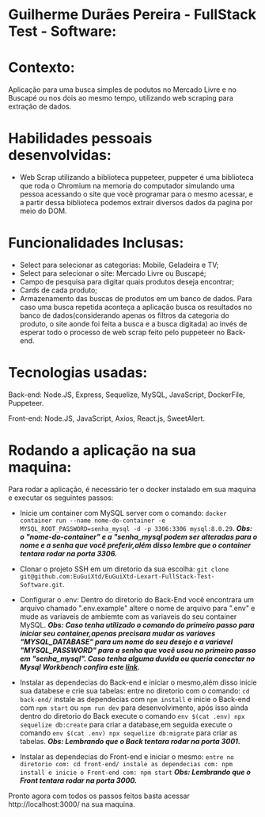 # Guilherme Durães Pereira - FullStack Test - Software:

# Contexto:
Aplicação para uma busca simples de podutos no Mercado Livre e no Buscapé ou nos dois ao mesmo tempo, utilizando web scraping para  extração de dados.

# Habilidades pessoais desenvolvidas:
- Web Scrap utilizando a biblioteca puppeteer, puppeter é uma biblioteca que roda o Chromium na memoria do computador simulando uma pessoa acessando o site que você programar para o mesmo acessar, e a partir dessa biblioteca podemos extrair diversos dados da pagina por meio do DOM.

# Funcionalidades Inclusas:
- Select para selecionar as categorias: Mobile, Geladeira e TV;
- Select para selecionar o site: Mercado Livre ou Buscapé;
- Campo de pesquisa para digitar quais  produtos deseja encontrar;
- Cards de cada produto;
- Armazenamento das buscas de produtos em um banco de dados. Para caso uma busca repetida aconteça a aplicação busca os resultados no banco de dados(considerando apenas os filtros da categoria do produto, o site aonde foi feita a busca e a busca digitada) ao invés de esperar todo o processo de web scrap feito pelo puppeteer no Back-end.

# Tecnologias usadas:
Back-end:
Node.JS, Express, Sequelize, MySQL, JavaScript, DockerFile, Puppeteer.

Front-end:
Node.JS, JavaScript, Axios, React.js, SweetAlert.

# Rodando a aplicação na sua maquina:

Para rodar a aplicação, é necessário ter o docker instalado em sua maquina e executar os seguintes passos:

- Inicie um container com MySQL server com o comando: `docker container run --name nome-do-container -e MYSQL_ROOT_PASSWORD=senha_mysql -d -p 3306:3306 mysql:8.0.29`.
***Obs: o "nome-do-container" e a "senha_mysql podem ser alteradas para o nome e a senha que você preferir,além disso lembre que o container tentara rodar na porta 3306.*** 

- Clonar o projeto SSH em um diretorio da sua escolha: `git clone git@github.com:EuGuiXtd/EuGuiXtd-Lexart-FullStack-Test-Software.git`.

- Configurar o .env: Dentro do diretorio do Back-End você encontrara um arquivo chamado ".env.example" altere o nome de arquivo para ".env" e mude as variaveis de ambiemte com as variaveis do seu container MySQL.
***Obs: Caso tenha utilizado o comando do primeiro passo para iniciar seu container,apenas precisara mudar as variaves "MYSQL_DATABASE" para um nome do seu desejo e a variavel "MYSQL_PASSWORD" para a senha que você usou no primeiro passo em "senha_mysql". Caso tenha alguma duvida ou queria conectar no Mysql Workbench confira este [link](https://dev.to/nfo94/como-criar-um-container-com-mysql-server-com-docker-e-conecta-lo-no-workbench-linux-1blf).*** 

- Instalar as dependecias do Back-end e iniciar o mesmo,além disso inicie sua databese e crie sua tabelas: entre no diretorio com o comando: `cd back-end/` instale as dependecias com `npm install` e inicie o Back-end com `npm start` ou `npm run dev` para desenvolvimento, após isso ainda dentro do diretorio do Back execute o comando `env $(cat .env) npx sequelize db:create` para criar a database,em seguida execute o comando `env $(cat .env) npx sequelize db:migrate` para criar as tabelas.
***Obs: Lembrando que o Back tentara rodar na porta 3001.*** 

- Instalar as dependecias do Front-end e iniciar o mesmo: `entre no diretorio com: cd front-end/ instale as dependecias com: npm install e inicie o Front-end com: npm start`
***Obs: Lembrando que o Front tentara rodar na porta 3000.*** 

Pronto agora com todos os passos feitos basta acessar http://localhost:3000/ na sua maquina.
